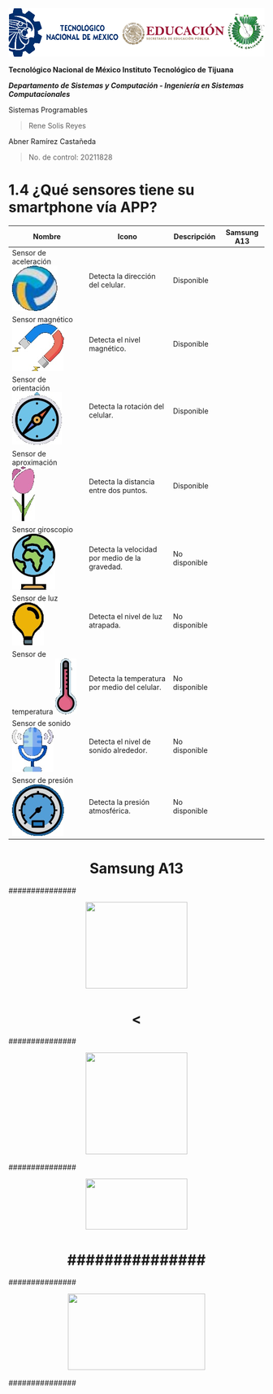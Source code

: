 <img src="Img_Escuela.png">

**Tecnológico​ ​Nacional​ ​de​ ​México Instituto Tecnológico de Tijuana**

***Departamento de Sistemas y Computación - Ingeniería en Sistemas Computacionales***

Sistemas Programables

  > Rene Solis Reyes

Abner Ramírez Castañeda

  > No. de control: 20211828

# 1.4  ¿Qué sensores tiene su smartphone vía APP?

| Nombre                 | Icono | Descripción                                    | Samsung A13   |
|------------------------|-------|------------------------------------------------|---------------|
| Sensor de aceleración  ![](SensoresSmartphone/Img_IcoAccel.jpg)| Detecta la dirección del celular.              | Disponible    |
| Sensor magnético       ![](SensoresSmartphone/Img_IcoMagnet.jpg)| Detecta el nivel magnético.                    | Disponible    |
| Sensor de orientación  ![](SensoresSmartphone/Img_IcoOrient.jpg)| Detecta la rotación del celular.               | Disponible    |
| Sensor de aproximación ![](SensoresSmartphone/Img_IcoProx.jpg)| Detecta la distancia entre dos puntos.         | Disponible    |
| Sensor giroscopio      ![](SensoresSmartphone/Img_IcoGiro.jpg)| Detecta la velocidad por medio de la gravedad. | No disponible |
| Sensor de luz          ![](SensoresSmartphone/Img_IcoLuz.jpg)| Detecta el nivel de luz atrapada.              | No disponible |
| Sensor de temperatura  ![](SensoresSmartphone/Img_IcoTemp.jpg)| Detecta la temperatura por medio del celular.  | No disponible |
| Sensor de sonido       ![](SensoresSmartphone/Img_IcoSonido.jpg)| Detecta el nivel de sonido alrededor.          | No disponible |
| Sensor de presión      ![](SensoresSmartphone/Img_IcoPresi.jpg)| Detecta la presión atmosférica.                | No disponible |

<center>
  <div>
    <h1>Samsung A13</h1>
    <p align="justify">
      ###############
    </p>
  <img src="###############<.png" width="200" height="170">
    <h1><</h1>
    <p align="justify">
      ###############
    </p>
  <img src="###############.png" width="200" height="200">
    <p align="justify">
      ###############
    </p>
  <img src="###############.PNG" width="200" height="100">
    <h1>###############</h1>
    <p align="justify">
      ###############
    </p>
  <img src="###############.PNG" width="270" height="150">
    <p align="justify">
      ###############
    </p>
  </div>
</center>
